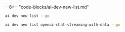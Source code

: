 --8<-- "code-blocks/ai-dev-new-list.md"

``` bash title="List only Go samples"
ai dev new list --go
```

``` bash title="Filter the list by name"
ai dev new list openai-chat-streaming-with-data --go
```
